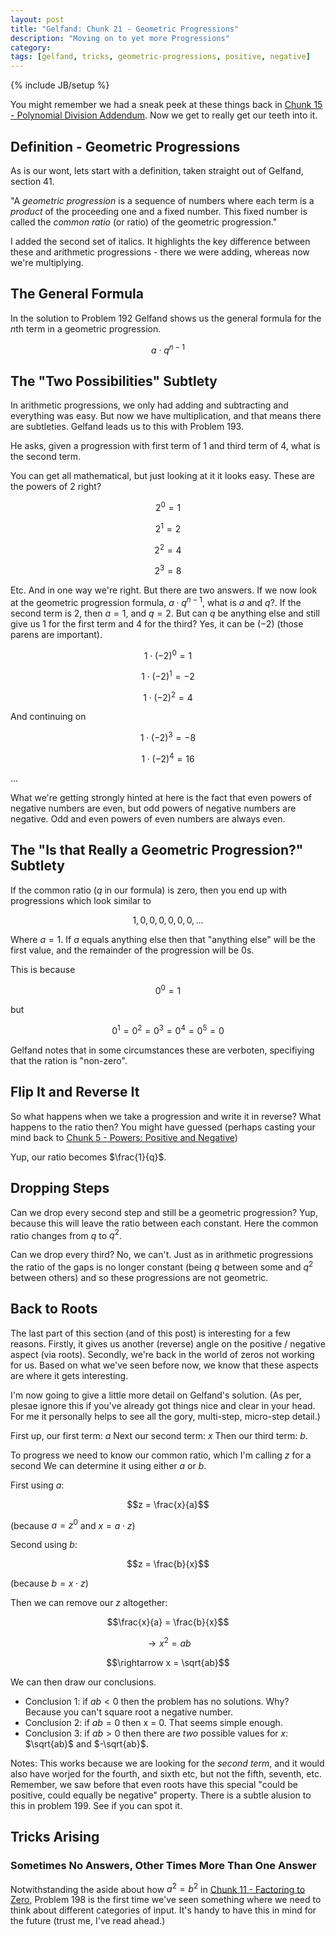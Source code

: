 ```yaml
---
layout: post
title: "Gelfand: Chunk 21 - Geometric Progressions"
description: "Moving on to yet more Progressions"
category: 
tags: [gelfand, tricks, geometric-progressions, positive, negative]
---
```

{% include JB/setup %}

You might remember we had a sneak peek at these things back in [Chunk 15 - Polynomial Division Addendum](https://andrewharmellaw.github.io/2017/02/28/gelfands-algebra-chunk-15-polynomial-division-special-cases).  Now we get to really get our teeth into it.

## Definition - Geometric Progressions
As is our wont, lets start with a definition, taken straight out of Gelfand, section 41.

"A _geometric progression_ is a sequence of numbers where each term is a _product_ of the proceeding one and a fixed number. This fixed number is called the _common ratio_ (or ratio) of the geometric progression."

I added the second set of italics.  It highlights the key difference between these and arithmetic progressions - there we were adding, whereas now we're multiplying.

## The General Formula
In the solution to Problem 192 Gelfand shows us the general formula for the $n$th term in a geometric progression.

$$a \cdot q^{n - 1}$$

## The "Two Possibilities" Subtlety
In arithmetic progressions, we only had adding and subtracting and everything was easy.  But now we have multiplication, and that means there are subtleties.  Gelfand leads us to this with Problem 193.

He asks, given a progression with first term of $1$ and third term of $4$, what is the second term.

You can get all mathematical, but just looking at it it looks easy.  These are the powers of $2$ right? 

$$2^0 = 1$$

$$2^1 = 2$$

$$2^2 = 4$$

$$2^3 = 8$$

Etc.  And in one way we're right.  But there are two answers.  If we now look at the geometric progression formula, $a \cdot q^{n - 1}$, what is $a$ and $q$?.  If the second term is $2$, then $a = 1$, and $q = 2$.  But can $q$ be anything else and still give us $1$ for the first term and $4$ for the third?  Yes, it can be $(-2)$ (those parens are important).

$$1 \cdot (-2)^0 = 1$$

$$1 \cdot (-2)^1 = -2$$

$$1 \cdot (-2)^2 = 4$$

And continuing on

$$1 \cdot (-2)^3 = -8$$

$$1 \cdot (-2)^4 = 16$$

...

What we're getting strongly hinted at here is the fact that even powers of negative numbers are even, but odd powers of negative numbers are negative.  Odd and even powers of even numbers are always even.

## The "Is that Really a Geometric Progression?" Subtlety
If the common ratio ($q$ in our formula) is zero, then you end up with progressions which look similar to

$$1, 0, 0, 0, 0, 0, 0, ...$$

Where $a = 1$.  If $a$ equals anything else then that "anything else" will be the first value, and the remainder of the progression will be $0$s.

This is because

$$0^0 = 1$$

but 

$$0^1 = 0^2 = 0^3 = 0^4 = 0^5 = 0$$

Gelfand notes that in some circumstances these are verboten, specifiying that the ration is "non-zero".

## Flip It and Reverse It
So what happens when we take a progression and write it in reverse?  What happens to the ratio then?  You might have guessed (perhaps casting your mind back to [Chunk 5 - Powers: Positive and Negative](https://andrewharmellaw.github.io/2016/12/10/gelfands-algebra-chunk-5-powers))

Yup, our ratio becomes $\frac{1}{q}$.

## Dropping Steps
Can we drop every second step and still be a geometric progression? Yup, because this will leave the ratio between each constant. Here the common ratio changes from $q$ to $q^2$.

Can we drop every third?  No, we can't.  Just as in arithmetic progressions the ratio of the gaps is no longer constant (being $q$ between some and $q^2$ between others) and so these progressions are not geometric.

## Back to Roots
The last part of this section (and of this post) is interesting for a few reasons.  Firstly, it gives us another (reverse) angle on the positive / negative aspect (via roots).  Secondly, we're back in the world of zeros not working for us.  Based on what we've seen before now, we know that these aspects are where it gets interesting.

I'm now going to give a little more detail on Gelfand's solution.  (As per, plesae ignore this if you've already got things nice and clear in your head.  For me it personally helps to see all the gory, multi-step, micro-step detail.)

First up, our first term: $a$
Next our second term: $x$
Then our third term: $b$.

To progress we need to know our common ratio, which I'm calling $z$ for a second  We can determine it using either $a$ or $b$.

First using $a$:

$$z = \frac{x}{a}$$ 

(because $a = z^0$ and $x = a \cdot z$)

Second using $b$:

$$z = \frac{b}{x}$$

(because $b = x \cdot z$) 

Then we can remove our $z$ altogether:

$$\frac{x}{a} = \frac{b}{x}$$

$$\rightarrow x^2 = ab$$

$$\rightarrow x = \sqrt{ab}$$

We can then draw our conclusions.

 * Conclusion 1: if $ab < 0$ then the problem has no solutions.  Why? Because you can't square root a negative number.
* Conclusion 2: if $ab = 0$ then x = 0.  That seems simple enough.
* Conclusion 3: if $ab > 0$ then there are _two_ possible values for $x$: $\sqrt{ab}$ and $-\sqrt{ab}$.

Notes: This works because we are looking for the _second term_, and it would also have worjed for the fourth, and sixth etc, but not the fifth, seventh, etc.  Remember, we saw before that even roots have this special "could be positive, could equally be negative" property.  There is a subtle alusion to this in problem 199. See if you can spot it.

## Tricks Arising
### Sometimes No Answers, Other Times More Than One Answer
Notwithstanding the aside about how $a^2 = b^2$ in [Chunk 11 - Factoring to Zero](https://andrewharmellaw.github.io/2017/01/20/gelfands-algebra-chunk-11-factoring-to-zero), Problem 198 is the first time we've seen something where we need to think about different categories of input.  It's handy to have this in mind for the future (trust me, I've read ahead.)
